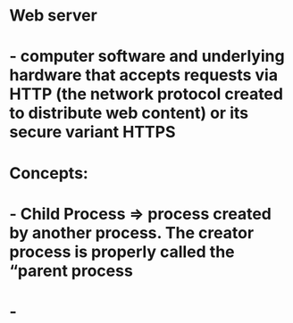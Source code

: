 # Web server
#	-  computer software and underlying hardware that accepts requests via HTTP (the network protocol created to distribute web content) or its secure variant HTTPS
# Concepts:
#	- Child Process => process created by another process. The creator process is properly called the “parent process
#	- 
